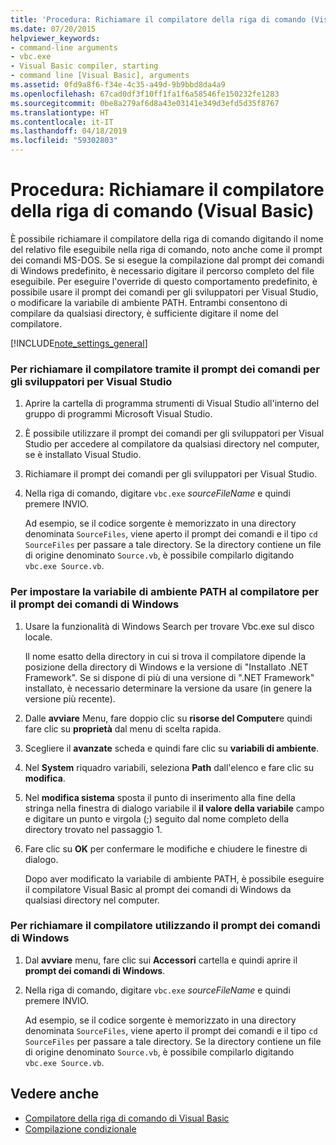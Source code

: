 ```yaml
---
title: 'Procedura: Richiamare il compilatore della riga di comando (Visual Basic)'
ms.date: 07/20/2015
helpviewer_keywords:
- command-line arguments
- vbc.exe
- Visual Basic compiler, starting
- command line [Visual Basic], arguments
ms.assetid: 0fd9a8f6-f34e-4c35-a49d-9b9bbd8da4a9
ms.openlocfilehash: 67cad0df3f10ff1fa1f6a58546fe150232fe1283
ms.sourcegitcommit: 0be8a279af6d8a43e03141e349d3efd5d35f8767
ms.translationtype: HT
ms.contentlocale: it-IT
ms.lasthandoff: 04/18/2019
ms.locfileid: "59302803"
---
```

# <a name="how-to-invoke-the-command-line-compiler-visual-basic"></a>Procedura: Richiamare il compilatore della riga di comando (Visual Basic)
È possibile richiamare il compilatore della riga di comando digitando il nome del relativo file eseguibile nella riga di comando, noto anche come il prompt dei comandi MS-DOS. Se si esegue la compilazione dal prompt dei comandi di Windows predefinito, è necessario digitare il percorso completo del file eseguibile. Per eseguire l'override di questo comportamento predefinito, è possibile usare il prompt dei comandi per gli sviluppatori per Visual Studio, o modificare la variabile di ambiente PATH. Entrambi consentono di compilare da qualsiasi directory, è sufficiente digitare il nome del compilatore.  
  
[!INCLUDE[note_settings_general](~/includes/note-settings-general-md.md)]  
  
### <a name="to-invoke-the-compiler-using-the-developer-command-prompt-for-visual-studio"></a>Per richiamare il compilatore tramite il prompt dei comandi per gli sviluppatori per Visual Studio  
  
1. Aprire la cartella di programma strumenti di Visual Studio all'interno del gruppo di programmi Microsoft Visual Studio.  
  
2. È possibile utilizzare il prompt dei comandi per gli sviluppatori per Visual Studio per accedere al compilatore da qualsiasi directory nel computer, se è installato Visual Studio.  
  
3. Richiamare il prompt dei comandi per gli sviluppatori per Visual Studio.  
  
4. Nella riga di comando, digitare `vbc.exe` *sourceFileName* e quindi premere INVIO.  
  
     Ad esempio, se il codice sorgente è memorizzato in una directory denominata `SourceFiles`, viene aperto il prompt dei comandi e il tipo `cd SourceFiles` per passare a tale directory. Se la directory contiene un file di origine denominato `Source.vb`, è possibile compilarlo digitando `vbc.exe Source.vb`.  
  
### <a name="to-set-the-path-environment-variable-to-the-compiler-for-the-windows-command-prompt"></a>Per impostare la variabile di ambiente PATH al compilatore per il prompt dei comandi di Windows  
  
1. Usare la funzionalità di Windows Search per trovare Vbc.exe sul disco locale.  
  
     Il nome esatto della directory in cui si trova il compilatore dipende la posizione della directory di Windows e la versione di "Installato .NET Framework". Se si dispone di più di una versione di ".NET Framework" installato, è necessario determinare la versione da usare (in genere la versione più recente).  
  
2. Dalle **avviare** Menu, fare doppio clic su **risorse del Computer**e quindi fare clic su **proprietà** dal menu di scelta rapida.  
  
3. Scegliere il **avanzate** scheda e quindi fare clic su **variabili di ambiente**.  
  
4. Nel **System** riquadro variabili, seleziona **Path** dall'elenco e fare clic su **modifica**.  
  
5. Nel **modifica sistema** sposta il punto di inserimento alla fine della stringa nella finestra di dialogo variabile il **il valore della variabile** campo e digitare un punto e virgola (;) seguito dal nome completo della directory trovato nel passaggio 1.  
  
6. Fare clic su **OK** per confermare le modifiche e chiudere le finestre di dialogo.  
  
     Dopo aver modificato la variabile di ambiente PATH, è possibile eseguire il compilatore Visual Basic al prompt dei comandi di Windows da qualsiasi directory nel computer.  
  
### <a name="to-invoke-the-compiler-using-the-windows-command-prompt"></a>Per richiamare il compilatore utilizzando il prompt dei comandi di Windows  
  
1. Dal **avviare** menu, fare clic sui **Accessori** cartella e quindi aprire il **prompt dei comandi di Windows**.  
  
2. Nella riga di comando, digitare `vbc.exe` *sourceFileName* e quindi premere INVIO.  
  
     Ad esempio, se il codice sorgente è memorizzato in una directory denominata `SourceFiles`, viene aperto il prompt dei comandi e il tipo `cd SourceFiles` per passare a tale directory. Se la directory contiene un file di origine denominato `Source.vb`, è possibile compilarlo digitando `vbc.exe Source.vb`.  
  
## <a name="see-also"></a>Vedere anche

- [Compilatore della riga di comando di Visual Basic](../../../visual-basic/reference/command-line-compiler/index.md)
- [Compilazione condizionale](../../../visual-basic/programming-guide/program-structure/conditional-compilation.md)
